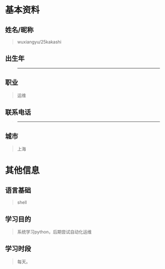 # 基本资料
## 姓名/昵称
    
> wuxiangyu/25kakashi

## 出生年
    
> ****

## 职业

> 运维

## 联系电话

> ***********

## 城市

> 上海

# 其他信息

## 语言基础

> shell

## 学习目的

> 系统学习python，后期尝试自动化运维

## 学习时段

> 每天。
